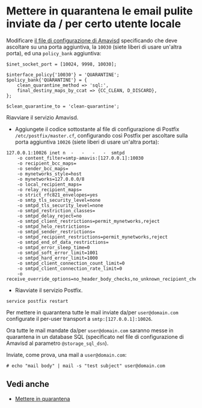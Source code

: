 # Mettere in quarantena le email pulite inviate da / per certo utente locale

Modificare [il file di configurazione di Amavisd](./file.locations.html#amavisd) specificando che deve ascoltare su una porta aggiuntiva, la `10030` (siete liberi di usare un'altra porta), ed una `policy_bank` aggiuntiva:

```
$inet_socket_port = [10024, 9998, 10030];

$interface_policy{'10030'} = 'QUARANTINE';
$policy_bank{'QUARANTINE'} = {
    clean_quarantine_method => 'sql:',
    final_destiny_maps_by_ccat => {CC_CLEAN, D_DISCARD},
};

$clean_quarantine_to = 'clean-quarantine';
```

Riavviare il servizio Amavisd.

* Aggiungete il codice sottostante al file di configurazione di Postfix `/etc/postfix/master.cf`, configurando così Postfix per ascoltare sulla porta aggiuntiva `10026` (siete liberi di usare un'altra porta):

```
127.0.0.1:10026 inet n  -   -   -   -  smtpd
    -o content_filter=smtp-amavis:[127.0.0.1]:10030
    -o recipient_bcc_maps=
    -o sender_bcc_maps=
    -o mynetworks_style=host
    -o mynetworks=127.0.0.0/8
    -o local_recipient_maps=
    -o relay_recipient_maps=
    -o strict_rfc821_envelopes=yes
    -o smtp_tls_security_level=none
    -o smtpd_tls_security_level=none
    -o smtpd_restriction_classes=
    -o smtpd_delay_reject=no
    -o smtpd_client_restrictions=permit_mynetworks,reject
    -o smtpd_helo_restrictions=
    -o smtpd_sender_restrictions=
    -o smtpd_recipient_restrictions=permit_mynetworks,reject
    -o smtpd_end_of_data_restrictions=
    -o smtpd_error_sleep_time=0
    -o smtpd_soft_error_limit=1001
    -o smtpd_hard_error_limit=1000
    -o smtpd_client_connection_count_limit=0
    -o smtpd_client_connection_rate_limit=0
    -o receive_override_options=no_header_body_checks,no_unknown_recipient_checks,no_address_mappings
```

* Riavviate il servizio Postfix.

```
service postfix restart
```

Per mettere in quarantena tutte le mail inviate da/per `user@domain.com` configurate il per-user transport a `smtp:[127.0.0.1]:10026`.

Ora tutte le mail mandate da/per `user@domain.com` saranno messe in quarantena in un database SQL (specificato nel file di configurazione di Amavisd al parametro `@storage_sql_dsn`).

Inviate, come prova,  una mail a `user@domain.com`:

```
# echo "mail body" | mail -s "test subject" user@domain.com
```

## Vedi anche

* [Mettere in quarantena](./quarantining.html)
